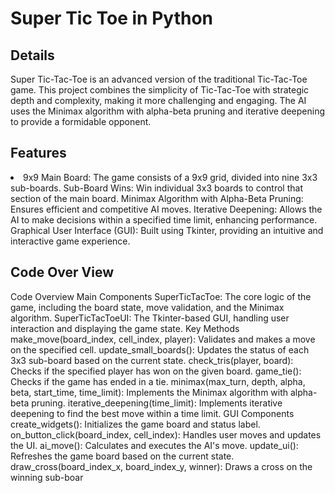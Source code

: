 <h1>Super Tic Toe in Python </h1>

<h2>Details </h2>

<p>
Super Tic-Tac-Toe is an advanced version of the traditional Tic-Tac-Toe game. This project combines the simplicity of Tic-Tac-Toe with strategic depth and complexity,
making it more challenging and engaging.
The AI uses the Minimax algorithm with alpha-beta pruning and iterative deepening to provide a formidable opponent.
</p>

<h2> 
Features
</h2>
<p>
<li>9x9 Main Board: The game consists of a 9x9 grid, divided into nine 3x3 sub-boards.
Sub-Board Wins: Win individual 3x3 boards to control that section of the main board.
Minimax Algorithm with Alpha-Beta Pruning: Ensures efficient and competitive AI moves.
Iterative Deepening: Allows the AI to make decisions within a specified time limit, enhancing performance.
Graphical User Interface (GUI): Built using Tkinter, providing an intuitive and interactive game experience.
</li>
</p>

<h2>Code Over View</h2>
<p>
  Code Overview
Main Components
SuperTicTacToe: The core logic of the game, including the board state, move validation, and the Minimax algorithm.
SuperTicTacToeUI: The Tkinter-based GUI, handling user interaction and displaying the game state.
Key Methods
make_move(board_index, cell_index, player): Validates and makes a move on the specified cell.
update_small_boards(): Updates the status of each 3x3 sub-board based on the current state.
check_tris(player, board): Checks if the specified player has won on the given board.
game_tie(): Checks if the game has ended in a tie.
minimax(max_turn, depth, alpha, beta, start_time, time_limit): Implements the Minimax algorithm with alpha-beta pruning.
iterative_deepening(time_limit): Implements iterative deepening to find the best move within a time limit.
GUI Components
create_widgets(): Initializes the game board and status label.
on_button_click(board_index, cell_index): Handles user moves and updates the UI.
ai_move(): Calculates and executes the AI's move.
update_ui(): Refreshes the game board based on the current state.
draw_cross(board_index_x, board_index_y, winner): Draws a cross on the winning sub-boar
</p>
